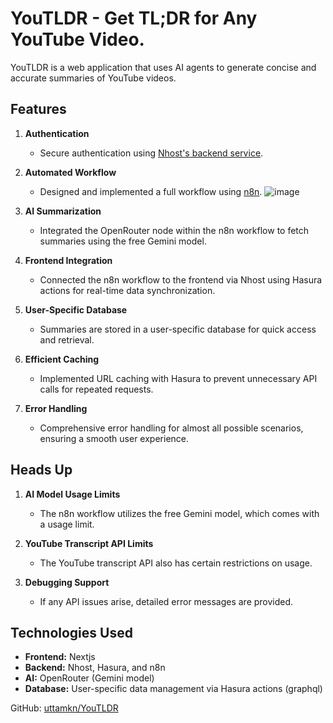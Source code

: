 # YouTLDR - Get TL;DR for Any YouTube Video.

YouTLDR is a web application that uses AI agents to generate concise and accurate summaries of YouTube videos.

## Features

1. **Authentication**  
   - Secure authentication using [Nhost's backend service](https://nhost.io/).

2. **Automated Workflow**  
   - Designed and implemented a full workflow using [n8n](https://n8n.io/).
     ![image](https://github.com/user-attachments/assets/7cdb8a14-43e2-4c6e-9cf7-c0bf87090edb)


3. **AI Summarization**  
   - Integrated the OpenRouter node within the n8n workflow to fetch summaries using the free Gemini model.

4. **Frontend Integration**  
   - Connected the n8n workflow to the frontend via Nhost using Hasura actions for real-time data synchronization.

5. **User-Specific Database**  
   - Summaries are stored in a user-specific database for quick access and retrieval.

6. **Efficient Caching**  
   - Implemented URL caching with Hasura to prevent unnecessary API calls for repeated requests.

7. **Error Handling**  
   - Comprehensive error handling for almost all possible scenarios, ensuring a smooth user experience.

## Heads Up

1. **AI Model Usage Limits**  
   - The n8n workflow utilizes the free Gemini model, which comes with a usage limit.

2. **YouTube Transcript API Limits**  
   - The YouTube transcript API also has certain restrictions on usage.

3. **Debugging Support**  
   - If any API issues arise, detailed error messages are provided.

## Technologies Used

- **Frontend:** Nextjs 
- **Backend:** Nhost, Hasura, and n8n
- **AI:** OpenRouter (Gemini model)
- **Database:** User-specific data management via Hasura actions (graphql)

GitHub: [uttamkn/YouTLDR](https://github.com/uttamkn/YouTLDR)
